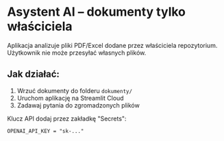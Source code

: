 # Asystent AI – dokumenty tylko właściciela

Aplikacja analizuje pliki PDF/Excel dodane przez właściciela repozytorium. Użytkownik nie może przesyłać własnych plików.

## Jak działać:
1. Wrzuć dokumenty do folderu `dokumenty/`
2. Uruchom aplikację na Streamlit Cloud
3. Zadawaj pytania do zgromadzonych plików

Klucz API dodaj przez zakładkę "Secrets":
```
OPENAI_API_KEY = "sk-..."
```
